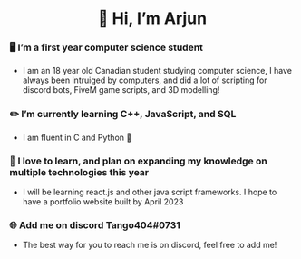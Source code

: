 <h1 align="center">👋 Hi, I’m Arjun</h1>

### 🖥️ I’m a first year computer science student
- I am an 18 year old Canadian student studying computer science, I have always been intruiged by computers, and did a lot of scripting for discord bots, FiveM game scripts, and 3D modelling!

### ✏️ I’m currently learning C++, JavaScript, and SQL
- I am fluent in C and Python 🐍

### 📜 I love to learn, and plan on expanding my knowledge on multiple technologies this year
- I will be learning react.js and other java script frameworks. I hope to have a portfolio website built by April 2023

### 🌐 Add me on discord Tango404#0731
- The best way for you to reach me is on discord, feel free to add me!

<!---
Tango404/Tango404 is a ✨ special ✨ repository because its `README.md` (this file) appears on your GitHub profile.
You can click the Preview link to take a look at your changes.
--->

